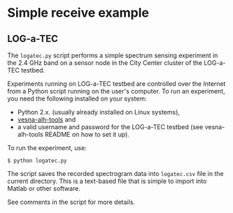 Simple receive example
======================


LOG-a-TEC
---------

The `logatec.py` script performs a simple spectrum sensing experiment in
the 2.4 GHz band on a sensor node in the City Center cluster of the LOG-a-TEC
testbed.

Experiments running on LOG-a-TEC testbed are controlled over the Internet from
a Python script running on the user's computer. To run an experiment, you need
the following installed on your system:

 * Python 2.x. (usually already installed on Linux systems),
 * [vesna-alh-tools](https://github.com/sensorlab/vesna-alh-tools) and
 * a valid username and password for the LOG-a-TEC testbed (see vesna-alh-tools
   README on how to set it up).

To run the experiment, use:

    $ python logatec.py

The script saves the recorded spectrogram data into `logatec.csv` file in the
current directory. This is a text-based file that is simple to import into
Matlab or other software.

See comments in the script for more details.

